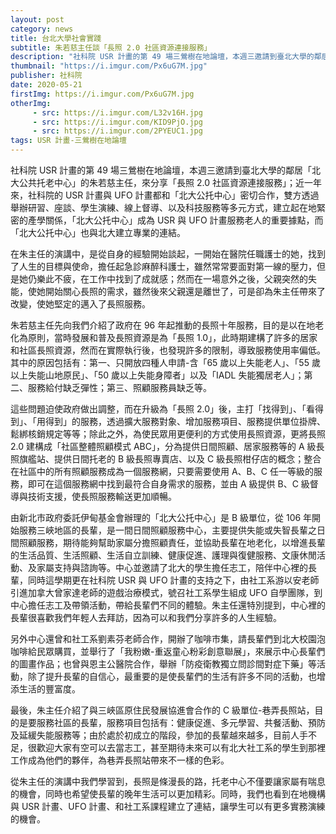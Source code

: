 ```yaml
---
layout: post
category: news
title: 台北大學社會實踐
subtitle: 朱若慈主任談「長照 2.0 社區資源連接服務」
description: "社科院 USR 計畫的第 49 場三鶯樹在地論壇，本週三邀請到臺北大學的鄰居「北大公共托老中心」的朱若慈主任，來分享「長照 2.0 社區資源連接服務」；近一年來，社科院的 USR 計畫與 UFO 計畫都和「北大公托中心」密切合作，雙方透過舉辦研習、座談、學生演練、線上督導、以及科技服務等多元方式，建立起在地緊密的產學關係，「北大公托中心」成為 USR 與 UFO 計畫服務老人的重要據點，而「北大公托中心」也與北大建立專業的連結。"
thumbnail: "https://i.imgur.com/Px6uG7M.jpg"
publisher: 社科院
date: 2020-05-21
firstImg: https://i.imgur.com/Px6uG7M.jpg
otherImg:
     - src: https://i.imgur.com/L32v16H.jpg
     - src: https://i.imgur.com/KID9PjO.jpg
     - src: https://i.imgur.com/2PYEUC1.jpg
tags: USR 計畫-三鶯樹在地論壇
---
```

社科院 USR 計畫的第 49 場三鶯樹在地論壇，本週三邀請到臺北大學的鄰居「北大公共托老中心」的朱若慈主任，來分享「長照 2.0 社區資源連接服務」；近一年來，社科院的 USR 計畫與 UFO 計畫都和「北大公托中心」密切合作，雙方透過舉辦研習、座談、學生演練、線上督導、以及科技服務等多元方式，建立起在地緊密的產學關係，「北大公托中心」成為 USR 與 UFO 計畫服務老人的重要據點，而「北大公托中心」也與北大建立專業的連結。

在朱主任的演講中，是從自身的經驗開始談起，一開始在醫院任職護士的她，找到了人生的目標與使命，擔任起急診麻醉科護士，雖然常常要面對第一線的壓力，但是她仍樂此不疲，在工作中找到了成就感；然而在一場意外之後，父親突然的失能，使她開始關心長照的需求，雖然後來父親還是離世了，可是卻為朱主任帶來了改變，使她堅定的邁入了長照服務。

朱若慈主任先向我們介紹了政府在 96 年起推動的長照十年服務，目的是以在地老化為原則，當時發展和普及長照資源是為「長照 1.0」，此時期建構了許多的居家和社區長照資源，然而在實際執行後，也發現許多的限制，導致服務使用率偏低。其中的原因包括有：第一、只開放四種人申請-含「65 歲以上失能老人」、「55 歲以上失能山地原民」、「50 歲以上失能身障者」以及「IADL 失能獨居老人」；第二、服務給付缺乏彈性；第三、照顧服務員缺乏等。

這些問題迫使政府做出調整，而在升級為「長照 2.0」後，主打「找得到」、「看得到」、「用得到」的服務，透過擴大服務對象、增加服務項目、服務提供單位掛牌、鬆綁核銷規定等等；除此之外，為使民眾用更便利的方式使用長照資源，更將長照 2.0 建構成「社區整體照顧模式 ABC」，分為提供日間照顧、居家服務等的 A 級長照旗艦站、提供日間托老的 B 級長照專賣店、以及 C 級長照柑仔店的概念；整合在社區中的所有照顧服務成為一個服務網，只要需要使用 A、B、C 任一等級的服務，即可在這個服務網中找到最符合自身需求的服務，並由 A 級提供 B、C 級督導與技術支援，使長照服務輸送更加順暢。

由新北市政府委託伊甸基金會辦理的「北大公托中心」是 B 級單位，從 106 年開始服務三峽地區的長輩，是一間日間照顧服務中心，主要提供失能或失智長輩之日間照顧服務，期待能夠幫助家屬分擔照顧責任，並協助長輩在地老化，以增進長輩的生活品質、生活照顧、生活自立訓練、健康促進、護理與復健服務、文康休閒活動、及家屬支持與諮詢等。中心並邀請了北大的學生擔任志工，陪伴中心裡的長輩，同時這學期更在社科院 USR 與 UFO 計畫的支持之下，由社工系游以安老師引進加拿大曾家達老師的遊戲治療模式，號召社工系學生組成 UFO 自學團隊，到中心擔任志工及帶領活動，帶給長輩們不同的體驗。朱主任還特別提到，中心裡的長輩很喜歡我們年輕人去拜訪，因為可以和我們分享許多的人生經驗。

另外中心還曾和社工系劉素芬老師合作，開辦了咖啡市集，請長輩們到北大校園泡咖啡給民眾購買，並舉行了「我粉嫩-重返童心粉彩創意聯展」，來展示中心長輩們的圖畫作品；也曾與恩主公醫院合作，舉辦「防疫衛教獨立問診間對症下藥」等活動，除了提升長輩的自信心，最重要的是使長輩們的生活有許多不同的活動，也增添生活的豐富度。

最後，朱主任介紹了與三峽區原住民發展協進會合作的 C 級單位-巷弄長照站，目的是要服務社區的長輩，服務項目包括有：健康促進、多元學習、共餐活動、預防及延緩失能服務等；由於處於初成立的階段，參加的長輩越來越多，目前人手不足，很歡迎大家有空可以去當志工，甚至期待未來可以有北大社工系的學生到那裡工作成為他們的夥伴，為巷弄長照站帶來不一樣的色彩。

從朱主任的演講中我們學習到，長照是條漫長的路，托老中心不僅要讓家屬有喘息的機會，同時也希望使長輩的晚年生活可以更加精彩。同時，我們也看到在地機構與 USR 計畫、UFO 計畫、和社工系課程建立了連結，讓學生可以有更多實務演練的機會。
